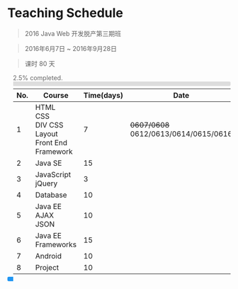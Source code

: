 # Teaching Schedule

> 2016 Java Web 开发脱产第三期班

> 2016年6月7日 ~ 2016年9月28日

> 课时 80 天

<div style="margin-left: 2.5%; text-align: left; color: #666;">2.5% completed.</div>
<span style="display: inline-block; height: 10px; width: 2.5%; background: #2196f3; border-top-left-radius: 3px; border-bottom-left-radius: 3px;"></span><span style="display: inline-block; margin: 0; ;height: 10px;  width: 97.5%; background: #ddd; border-top-right-radius: 3px; border-bottom-right-radius: 3px;"><span>

No.|Course|Time(days)|Date
---|------|----------|----
1|HTML<br>CSS<br>DIV CSS Layout<br>Front End Framework|7|~~0607/0608~~<br>0612/0613/0614/0615/0616
2|Java SE|15|
3|JavaScript<br>jQuery|3|
4|Database|10|
5|Java EE<br>AJAX<br>JSON|10|
6|Java EE Frameworks|15|
7|Android|10|
8|Project|10|